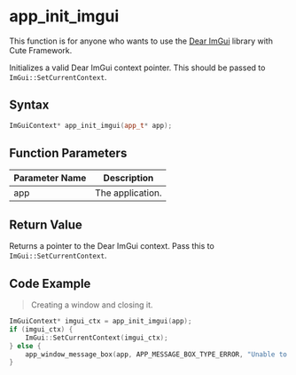 # app_init_imgui

This function is for anyone who wants to use the [Dear ImGui](https://github.com/ocornut/imgui) library with Cute Framework.

Initializes a valid Dear ImGui context pointer. This should be passed to `ImGui::SetCurrentContext`.

## Syntax

```cpp
ImGuiContext* app_init_imgui(app_t* app);
```

## Function Parameters

Parameter Name | Description
--- | ---
app | The application.

## Return Value

Returns a pointer to the Dear ImGui context. Pass this to `ImGui::SetCurrentContext`.


## Code Example

> Creating a window and closing it.

```cpp
ImGuiContext* imgui_ctx = app_init_imgui(app);
if (imgui_ctx) {
	ImGui::SetCurrentContext(imgui_ctx);
} else {
	app_window_message_box(app, APP_MESSAGE_BOX_TYPE_ERROR, "Unable to initialize Dear ImGui.");
}
```
